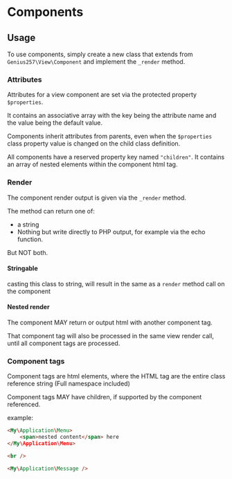 # Components

## Usage

To use components, simply create a new class that extends from `Genius257\View\Component` and implement the `_render` method.

### Attributes

Attributes for a view component are set via the protected property `$properties`.

It contains an associative array with the key being the attribute name and the value being the default value.

Components inherit attributes from parents, even when the `$properties` class property value is changed on the child class definition.

All components have a reserved property key named `"children"`. It contains an array of nested elements within the component html tag.

### Render

The component render output is given via the `_render` method.

The method can return one of:
  * a string
  * Nothing but write directly to PHP output, for example via the echo function.

But NOT both.

#### Stringable
casting this class to string, will result in the same as a `render` method call on the component

#### Nested render

The component MAY return or output html with another component tag.

That component tag will also be processed in the same view render call, until all component tags are processed.

### Component tags

Component tags are html elements, where the HTML tag are the entire class reference string (Full namespace included)

Component tags MAY have children, if supported by the component referenced.

example:

```HTML
<My\Application\Menu>
    <span>nested content</span> here
</My\Application\Menu>

<br />

<My\Application\Message />
```
